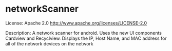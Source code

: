 networkScanner
==============

  License: Apache 2.0 http://www.apache.org/licenses/LICENSE-2.0

  Description:
A network scanner for android. Uses the new UI components Cardview and Recyclview. Displays the IP, Host Name, and MAC address for all of the network devices on the network
